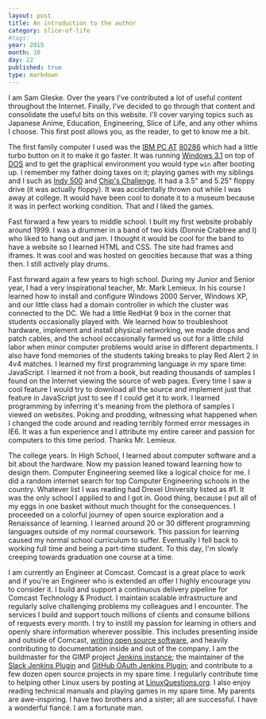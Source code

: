 ```yaml
---
layout: post
title: An introduction to the author
category: slice-of-life
#tags:
year: 2015
month: 10
day: 22
published: true
type: markdown
---
```


I am Sam Gleske.  Over the years I've contributed a lot of useful content
throughout the Internet.  Finally, I've decided to go through that content and
consolidate the useful bits on this website.  I'll cover varying topics such as
Japanese Anime, Education, Engineering, Slice of Life, and any other whims I
choose.  This first post allows you, as the reader, to get to know me a bit.

The first family computer I used was the [IBM PC AT][wiki-pcat]
[80286][wiki-80286] which had a little turbo button on it to make it go faster.
It was running [Windows 3.1][wiki-win31] on top of [DOS][wiki-dos] and to get
the graphical environment you would type `win` after booting up.  I remember my
father doing taxes on it; playing games with my siblings and I such as [Indy
500][indy] and [Chip's Challenge][chips].  It had a 3.5" and 5.25" floppy drive
(it was actually floppy).  It was accidentally thrown out while I was away at
college.  It would have been cool to donate it to a museum because it was in
perfect working condition.  That and I liked the games.

Fast forward a few years to middle school.  I built my first website probably
around 1999.  I was a drummer in a band of two kids (Donnie Crabtree and I) who
liked to hang out and jam.  I thought it would be cool for the band to have a
website so I learned HTML and CSS.  The site had frames and iframes.  It was
cool and was hosted on geocities because that was a thing then.  I still
actively play drums.

Fast forward again a few years to high school.  During my Junior and Senior
year, I had a very inspirational teacher, Mr. Mark Lemieux.  In his course I
learned how to install and configure Windows 2000 Server, Windows XP, and our
little class had a domain controller in which the cluster was connected to the
DC.  We had a little RedHat 9 box in the corner that students occasionally
played with.  We learned how to troubleshoot hardware, implement and install
physical networking, we made drops and patch cables, and the school occasionally
farmed us out for a little child labor when minor computer problems would arise
in different departments.  I also have fond memories of the students taking
breaks to play Red Alert 2 in 4v4 matches.  I learned my first programming
language in my spare time: JavaScript.  I learned it not from a book, but
reading thousands of samples I found on the Internet viewing the source of web
pages.  Every time I saw a cool feature I would try to download all the source
and implement just that feature in JavaScript just to see if I could get it to
work.  I learned programming by inferring it's meaning from the plethora of
samples I viewed on websites.  Poking and prodding, witnessing what happened
when I changed the code around and reading terribly formed error messages in
IE6.  It was a fun experience and I attribute my entire career and passion for
computers to this time period.  Thanks Mr. Lemieux.

The college years.  In High School, I learned about computer software and a bit
about the hardware.  Now my passion leaned toward learning how to design them.
Computer Engineering seemed like a logical choice for me.  I did a random
internet search for top Computer Engineering schools in the country.  Whatever
list I was reading had Drexel University listed as #1.  It was the only school I
applied to and I got in.  Good thing, because I put all of my eggs in one basket
without much thought for the consequences.  I proceeded on a colorful journey of
open source exploration and a Renaissance of learning.  I learned around 20 or
30 different programming languages outside of my normal coursework.  This
passion for learning caused my normal school curriculum to suffer.  Eventually I
fell back to working full time and being a part-time student.  To this day, I'm
slowly creeping towards graduation one course at a time.

I am currently an Engineer at Comcast.  Comcast is a great place to work and if
you're an Engineer who is extended an offer I highly encourage you to consider
it.  I build and support a continuous delivery pipeline for Comcast Technology &
Product.  I maintain scalable infrastructure and regularly solve challenging
problems my colleagues and I encounter.  The services I build and support touch
millions of clients and consume billions of requests every month.  I try to
instill my passion for learning in others and openly share information wherever
possible.  This includes presenting inside and outside of Comcast, [writing open
source software][gh-my], and heavily contributing to documentation inside and
out of the company.  I am the buildmaster for the GIMP project [Jenkins
instance][jenkins-gimp]; the maintainer of the [Slack Jenkins
Plugin][jenkins-slack] and [GitHub OAuth Jenkins Plugin][jenkins-gh-oauth]; and
contribute to a few dozen open source projects in my spare time.  I regularly
contribute time to helping other Linux users by posting at
[LinuxQuestions.org][lq].  I also enjoy reading technical manuals and playing
games in my spare time.  My parents are awe-inspiring.  I have two brothers and
a sister; all are successful.  I have a wonderful fiancé.  I am a fortunate man.

[chips]: http://www.abandonia.com/en/games/410/Chips+Challenge.html
[gh-my]: https://github.com/samrocketman
[indy]: http://www.abandonia.com/en/games/897/Indianapolis+500+-+The+Simulation.html
[jenkins-gh-oauth]: https://github.com/jenkinsci/github-oauth-plugin
[jenkins-gimp]: https://build.gimp.org/
[jenkins-slack]: https://github.com/jenkinsci/slack-plugin
[lq]: http://www.linuxquestions.org/questions/user/sag47-492023/
[wiki-80286]: http://en.wikipedia.org/wiki/Intel_80286
[wiki-dos]: http://en.wikipedia.org/wiki/Disk_operating_system
[wiki-pcat]: http://en.wikipedia.org/wiki/IBM_Personal_Computer/AT
[wiki-win31]: http://en.wikipedia.org/wiki/Windows_3.1x

